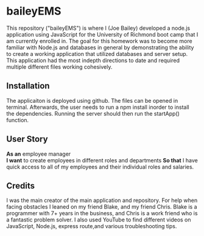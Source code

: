 # baileyEMS
This repository ("baileyEMS") is where I (Joe Bailey) developed a node.js application using JavaScript for the University of Richmond boot camp that I am currently enrolled in. The goal for this homework was to become more familiar with Node.js and databases in general by demonstrating the ability to create a working application that utilized databases and server setup. This application had the most indepth directions to date and required multiple different files working cohesively.


## Installation

The applicaiton is deployed using github. The files can be opened in terminal. Afterwards, the user needs to run a npm install inorder to install the dependencies. Running the server should then run the startApp() function. 

## User Story
**As an** employee manager\
**I want** to create employees in different roles and departments
**So that** I have quick access to all of my employees and their individual roles and salaries. 

## Credits

I was the main creator of the main application and repository. For help when facing obstacles I leaned on my friend Blake, and my friend Chris. Blake is a programmer with 7+ years in the business, and Chris is a work friend who is a fantastic problem solver. I also used YouTube to find different videos on JavaScript, Node.js, express route,and various troubleshooting tips.

